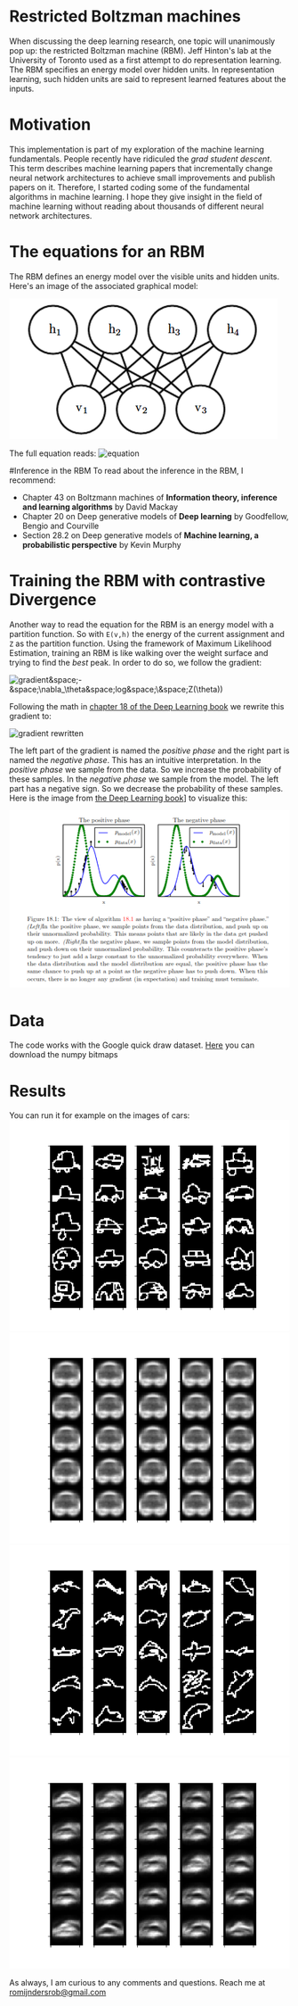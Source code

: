 # Restricted Boltzman machines

When discussing the deep learning research, one topic will unanimously pop up: the restricted Boltzman machine (RBM). Jeff Hinton's lab at the University of Toronto used as a first attempt to do representation learning. The RBM specifies an energy model over hidden units. In representation learning, such hidden units are said to represent learned features about the inputs.

# Motivation
This implementation is part of my exploration of the machine learning fundamentals. People recently have ridiculed the _grad student descent_. This term describes machine learning papers that incrementally change neural network architectures to achieve small improvements and publish papers on it. Therefore, I started coding some of the fundamental algorithms in machine learning. I hope they give insight in the field of machine learning without reading about thousands of different neural network architectures.

# The equations for an RBM
The RBM defines an energy model over the visible units and hidden units. Here's an image of the associated graphical model:

![rbm_pgm](https://github.com/RobRomijnders/rbm/blob/master/im/Selection_554.png?raw=true)

The full equation reads:
![equation](https://latex.codecogs.com/gif.latex?p(v,h)&space;=&space;\frac{1}{Z}&space;e^{-E(v,h)}&space;\&space;\&space;\&space;\&space;\&space;E(v,h)&space;=&space;-b^Tv&space;-&space;c^Th&space;-&space;v^TWh)

#Inference in the RBM
To read about the inference in the RBM, I recommend:

  * Chapter 43 on Boltzmann machines of __Information theory, inference and learning algorithms__ by David Mackay
  * Chapter 20 on Deep generative models of __Deep learning__ by Goodfellow, Bengio and Courville
  * Section 28.2 on Deep generative models of __Machine learning, a probabilistic perspective__ by Kevin Murphy

# Training the RBM with contrastive Divergence
Another way to read the equation for the RBM is an energy model with a partition function. So with `E(v,h)` the energy of the current assignment and `Z` as the partition function. Using the framework of Maximum Likelihood Estimation, training an RBM is like walking over the weight surface and trying to find the _best_ peak. In order to do so, we follow the gradient:

![gradient](https://latex.codecogs.com/gif.latex?\nabla_\theta&space;log&space;\&space;p(x;\theta)&space;=&space;\nabla_\theta&space;log&space;\&space;\tilde{p}(x;\theta))&space;-&space;\nabla_\theta&space;log&space;\&space;Z(\theta))

Following the math in [chapter 18 of the Deep Learning book](http://www.deeplearningbook.org/contents/partition.html) we rewrite this gradient to:

![gradient rewritten](https://latex.codecogs.com/gif.latex?\nabla_\theta&space;log&space;\&space;p(x;\theta)&space;=&space;\bold{E}_{x&space;\sim&space;data}&space;\nabla_\theta&space;log&space;\&space;\tilde{p}(x)&space;-&space;\bold{E}_{x&space;\sim&space;p(x)}&space;\nabla_\theta&space;log&space;\&space;\tilde{p}(x))

The left part of the gradient is named the _positive phase_ and the right part is named the _negative phase_. This has an intuitive interpretation. In the _positive phase_ we sample from the data. So we increase the probability of these samples. In the _negative phase_ we sample from the model. The left part has a negative sign. So we decrease the probability of these samples. Here is the image from [the Deep Learning book](http://www.deeplearningbook.org/contents/partition.html)] to visualize this:

![pos_neg_phase](https://github.com/RobRomijnders/rbm/blob/master/im/pos_neg_phase.png?raw=true)

# Data
The code works with the Google quick draw dataset. [Here](https://console.cloud.google.com/storage/browser/quickdraw_dataset/full/numpy_bitmap/?pli=1) you can download the numpy bitmaps

# Results
You can run it for example on the images of cars:
![car_data](https://github.com/RobRomijnders/rbm/blob/master/im/car_data.png?raw=true)
![car_samples](https://github.com/RobRomijnders/rbm/blob/master/im/car_samples.png?raw=true)
![dolphin_data](https://github.com/RobRomijnders/rbm/blob/master/im/dolphin_data.png?raw=true)
![dolphin_data](https://github.com/RobRomijnders/rbm/blob/master/im/dolphin_samples.png?raw=true)

As always, I am curious to any comments and questions. Reach me at romijndersrob@gmail.com

